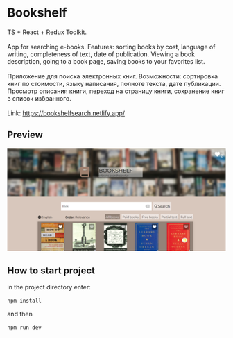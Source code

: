 # Bookshelf

TS + React + Redux Toolkit.  
<br />
App for searching e-books. Features: sorting books by cost, language of writing, completeness of text, date of publication. Viewing a book description, going to a book page, saving books to your favorites list.  
<br />
Приложение для поиска электронных книг. Возможности: сортировка книг по стоимости, языку написания, полноте текста, дате публикации. Просмотр описания книги, переход на страницу книги, сохранение книг в список избранного.  
<br />
Link: https://bookshelfsearch.netlify.app/

## Preview

<img src='./src/assets/images/bookshelfpreview.PNG' alt="preview">

## How to start project

in the project directory enter:

```js
npm install
```

and then

```js
npm run dev
```
